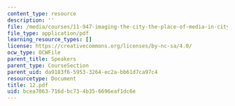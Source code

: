 ```yaml
---
content_type: resource
description: ''
file: /media/courses/11-947-imaging-the-city-the-place-of-media-in-city-design-and-development-fall-1998/bcea7063716dbc734b356696eaf1dc6e_12.pdf
file_type: application/pdf
learning_resource_types: []
license: https://creativecommons.org/licenses/by-nc-sa/4.0/
ocw_type: OCWFile
parent_title: Speakers
parent_type: CourseSection
parent_uid: da9183f6-5953-3264-ec2a-bb61d7ca97c4
resourcetype: Document
title: 12.pdf
uid: bcea7063-716d-bc73-4b35-6696eaf1dc6e
---
```

